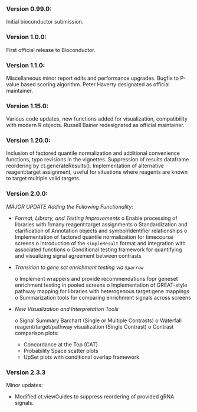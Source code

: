 ### Version 0.99.0: 
Initial bioconductor submission. 

### Version 1.0.0: 
First official release to Bioconductor. 

### Version 1.1.0: 
Miscellaneous minor report edits and performance upgrades. Bugfix to P-value based scoring algorithm. Peter Haverty designated as official maintainer. 

### Version 1.15.0: 
Various code updates, new functions added for visualization, compatibility with modern R objects. Russell Bainer redesignated as official maintainer. 

### Version 1.20.0: 
Inclusion of factored quantile normalization and additional convenience functions, typo revisions in the vignettes. Suppression of results dataframe reordering by ct.generateResults().  Implementation of alternative reagent:target assignment, useful for situations where reagents are known to target multiple valid targets. 

### Version 2.0.0:
_*MAJOR UPDATE Adding the Following Functionality:*_
* *Format, Library, and Testing Improvements*
  o Enable processing of libraries with 1:many reagent:target assignments
  o Standardization and clarification of Annotation objects and symbol/identifier relationships
  o Implementation of factored quantile normalization for timecourse screens
  o Introduction of the `simpleResult` format and integration with associated functions
  o Conditional testing framework for quantifying and visualizing signal agreement between contrasts

* *Transition to gene set enrichment testing via `Sparrow`*

  o Implement wrappers and provide recommendations fopr geneset enrichment testing in pooled screens
  o Implementation of GREAT-style pathway mapping for libraries with heterogenous target:gene mappings
  o Summarization tools for comparing enrichment signals across screens

* *New Visualization and Interpretation Tools*

  o Signal Summary Barchart (Single or Multiple Contrasts)
  o Waterfall reagent/target/pathway visualization (Single Contrast)
  o Contrast comparison plots: 
    - Concordance at the Top (CAT)
    - Probability Space scatter plots
    - UpSet plots with conditional overlap framework
    
### Version 2.3.3 
Minor updates: 

- Modified ct.viewGuides to suppress reordering of provided gRNA signals. 